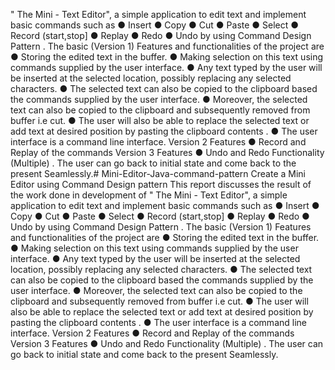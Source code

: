  " The Mini - Text Editor", a
simple application to edit text and implement basic commands such as
● Insert
● Copy
● Cut
● Paste
● Select
● Record (start,stop]
● Replay
● Redo
● Undo
by using Command Design Pattern .
The basic (Version 1) Features and functionalities of the project are
● Storing the edited text in the buffer.
● Making selection on this text using commands supplied by the user interface.
● Any text typed by the user will be inserted at the selected location, possibly replacing any
selected characters.
● The selected text can also be copied to the clipboard based the commands supplied by the
user interface.
● Moreover, the selected text can also be copied to the clipboard and subsequently removed
from buffer i.e cut.
● The user will also be able to replace the selected text or add text at desired position by
pasting the clipboard contents .
● The user interface is a command line interface.
Version 2 Features
● Record and Replay of the commands
Version 3 Features
● Undo and Redo Functionality (Multiple) . The user can go back to initial state and come back
to the present Seamlessly.# Mini-Editor-Java-command-pattern
Create a Mini Editor using Command Design pattern
This report discusses the result of the work done in development of " The Mini - Text Editor", a
simple application to edit text and implement basic commands such as
● Insert
● Copy
● Cut
● Paste
● Select
● Record (start,stop]
● Replay
● Redo
● Undo
by using Command Design Pattern .
The basic (Version 1) Features and functionalities of the project are
● Storing the edited text in the buffer.
● Making selection on this text using commands supplied by the user interface.
● Any text typed by the user will be inserted at the selected location, possibly replacing any
selected characters.
● The selected text can also be copied to the clipboard based the commands supplied by the
user interface.
● Moreover, the selected text can also be copied to the clipboard and subsequently removed
from buffer i.e cut.
● The user will also be able to replace the selected text or add text at desired position by
pasting the clipboard contents .
● The user interface is a command line interface.
Version 2 Features
● Record and Replay of the commands
Version 3 Features
● Undo and Redo Functionality (Multiple) . The user can go back to initial state and come back
to the present Seamlessly.
